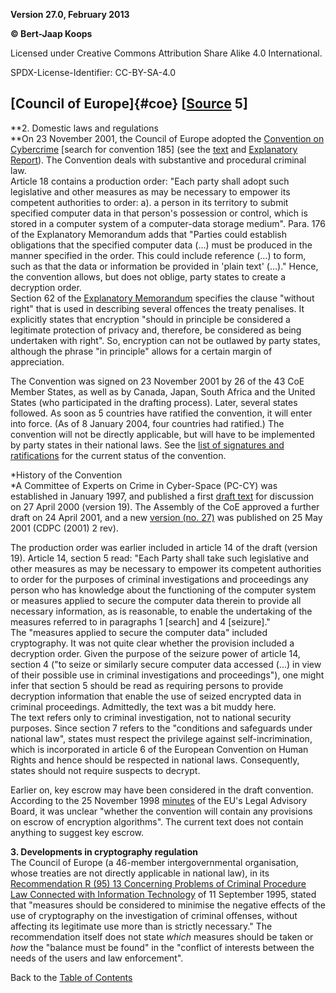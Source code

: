 **Version 27.0, February 2013**

**© Bert-Jaap Koops**

Licensed under Creative Commons Attribution Share Alike 4.0 International.

SPDX-License-Identifier: CC-BY-SA-4.0

## [Council of Europe]{#coe} \[[Source](cls-srce.htm) 5\]

**2. Domestic laws and regulations\
**On 23 November 2001, the Council of Europe adopted the [Convention on
Cybercrime](http://conventions.coe.int/Treaty/EN/findknownste.asp?CM=1)
\[search for convention 185\] (see the
[text](http://conventions.coe.int/Treaty/en/Treaties/Html/185.htm) and
[Explanatory
Report](http://conventions.coe.int/Treaty/en/Reports/Html/185.htm)).
The Convention deals with substantive and procedural criminal law. \
Article 18 contains a production order: \"Each party shall adopt such
legislative and other measures as may be necessary to empower its
competent authorities to order: a). a person in its territory to submit
specified computer data in that person\'s possession or control, which
is stored in a computer system of a computer-data storage medium\".
Para. 176 of the Explanatory Memorandum adds that \"Parties could
establish obligations that the specified computer data (\...) must be
produced in the manner specified in the order. This could include
reference (\...) to form, such as that the data or information be
provided in \'plain text\' (\...).\" Hence, the convention allows, but
does not oblige, party states to create a decryption order.\
Section 62 of the [Explanatory
Memorandum](http://conventions.coe.int/treaty/EN/projets/CyberRapex.htm)
specifies the clause \"without right\" that is used in describing
several offences the treaty penalises. It explicitly states that
encryption \"should in principle be considered a legitimate protection
of privacy and, therefore, be considered as being undertaken with
right\". So, encryption can not be outlawed by party states, although
the phrase \"in principle\" allows for a certain margin of appreciation.

The Convention was signed on 23 November 2001 by 26 of the 43 CoE Member
States, as well as by Canada, Japan, South Africa and the United States
(who participated in the drafting process). Later, several states
followed. As soon as 5 countries have ratified the convention, it will
enter into force. (As of 8 January 2004, four countries had ratified.)
The convention will not be directly applicable, but will have to be
implemented by party states in their national laws. See the [list of
signatures and
ratifications](http://conventions.coe.int/Treaty/EN/searchsig.asp?NT=185&CM=&DF=)
for the current status of the convention.  

*History of the Convention\
*A Committee of Experts on Crime in Cyber-Space (PC-CY) was established
in January 1997, and published a first [draft
text](http://conventions.coe.int/treaty/en/projets/cybercrime.htm) for
discussion on 27 April 2000 (version 19). The Assembly of the CoE
approved a further draft on 24 April 2001, and a new [version (no.
27)](http://conventions.coe.int/treaty/EN/projets/cybercrime27.htm) was
published on 25 May 2001 (CDPC (2001) 2 rev). 

The production order was earlier included in article 14 of the draft
(version 19). Article 14, section 5 read: \"Each Party shall take such
legislative and other measures as may be necessary to empower its
competent authorities to order for the purposes of criminal
investigations and proceedings any person who has knowledge about the
functioning of the computer system or measures applied to secure the
computer data therein to provide all necessary information, as is
reasonable, to enable the undertaking of the measures referred to in
paragraphs 1 \[search\] and 4 \[seizure\].\"\
The \"measures applied to secure the computer data\" included
cryptography. It was not quite clear whether the provision included a
decryption order. Given the purpose of the seizure power of article 14,
section 4 (\"to seize or similarly secure computer data accessed (\...)
in view of their possible use in criminal investigations and
proceedings\"), one might infer that section 5 should be read as
requiring persons to provide decryption information that enable the use
of seized encrypted data in criminal proceedings. Admittedly, the text
was a bit muddy here.\
The text refers only to criminal investigation, not to national security
purposes. Since section 7 refers to the \"conditions and safeguards
under national law\", states must respect the privilege against
self-incrimination, which is incorporated in article 6 of the European
Convention on Human Rights and hence should be respected in national
laws. Consequently, states should not require suspects to decrypt.

Earlier on, key escrow may have been considered in the draft convention.
According to the 25 November 1998
[minutes](http://www.echo.lu/legal/en/lab/981125/minutes.html#9) of the
EU\'s Legal Advisory Board, it was unclear \"whether the convention will
contain any provisions on escrow of encryption algorithms\". The current
text does not contain anything to suggest key escrow.

**3. Developments in cryptography regulation**\
The Council of Europe (a 46-member intergovernmental organisation, whose
treaties are not directly applicable in national law), in its
[Recommendation R (95) 13 Concerning Problems of Criminal Procedure Law
Connected with Information
Technology](http://www.privacy.org/pi/intl_orgs/coe/info_tech_1995.html)
of 11 September 1995, stated that \"measures should be considered to
minimise the negative effects of the use of cryptography on the
investigation of criminal offenses, without affecting its legitimate use
more than is strictly necessary.\" The recommendation itself does not
state *which* measures should be taken or *how* the \"balance must be
found\" in the \"conflict of interests between the needs of the users
and law enforcement\".

Back to the [Table of Contents](index.html#toc)
